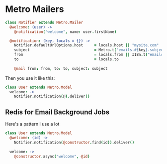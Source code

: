 # Metro Mailers

``` coffeescript
class Notifier extends Metro.Mailer
  @welcome: (user) ->
    @notification("welcome", name: user.firstName)

  @notification: (key, locals = {}) ->
    Notifier.defaultUrlOptions.host     = locals.host || "mysite.com"
    subject                             = Metro.t("emails.#{key}.subject", locals)
    from                                = locals.from || I18n.t("emails.from")
    to                                  = locals.to
    
    @mail from: from, to: to, subject: subject
```

Then you use it like this:

``` coffeescript
class User extends Metro.Model
  welcome: ->
    Notifier.notification(@).deliver()
```

## Redis for Email Background Jobs

Here's a pattern I use a lot

``` coffeescript
class User extends Metro.Model
  @welcome: (id) ->
    Notifier.notification(@constructor.find(id)).deliver()
    
  welcome: ->
    @constructor.async("welcome", @id)
```
